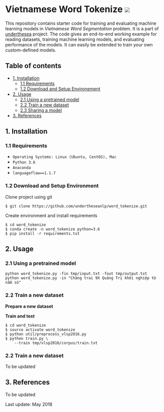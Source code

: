 # Vietnamese Word Tokenize ![](https://img.shields.io/badge/F1-94%25-red.svg)

This repository contains starter code for training and evaluating machine learning models in *Vietnamese Word Segmentation* problem. It is a part of [underthesea](https://github.com/magizbox/underthesea) project. The code gives an end-to-end working example for reading datasets, training machine learning models, and evaluating performance of the models. It can easily be extended to train your own custom-defined models.

## Table of contents

* [1. Installation](#1-installation)
  * [1.1 Requirements](#11-requirements)
  * [1.2 Download and Setup Environement](#12-download-and-setup-environment)
* [2. Usage](#2-usage)
  * [2.1 Using a pretrained model](#21-using-a-pretrained-model)
  * [2.2 Train a new dataset](#22-train-a-new-dataset)
  * [2.3 Sharing a model](#23-sharing-a-model)
* [3. References](#3-references)


## 1. Installation

### 1.1 Requirements

* `Operating Systems: Linux (Ubuntu, CentOS), Mac`
* `Python 3.6`
* `Anaconda`
* `languageflow==1.1.7`

### 1.2 Download and Setup Environment

Clone project using git

```
$ git clone https://github.com/undertheseanlp/word_tokenize.git
```

Create environment and install requirements

```
$ cd word_tokenize
$ conda create -n word_tokenize python=3.6
$ pip install -r requirements.txt
```

## 2. Usage


### 2.1 Using a pretrained model

```
python word_tokenize.py -fin tmp/input.txt -fout tmp/output.txt
python word_tokenize.py -in "Chàng trai 9X Quảng Trị khởi nghiệp từ nấm sò"
```

### 2.2 Train a new dataset

**Prepare a new dataset**

**Train and test**

```
$ cd word_tokenize
$ source activate word_tokenize
$ python util/preprocess_vlsp2016.py
$ python train.py \
    --train tmp/vlsp2016/corpus/train.txt
```

### 2.2 Train a new dataset

To be updated

## 3. References

To be updated

Last update: May 2018
